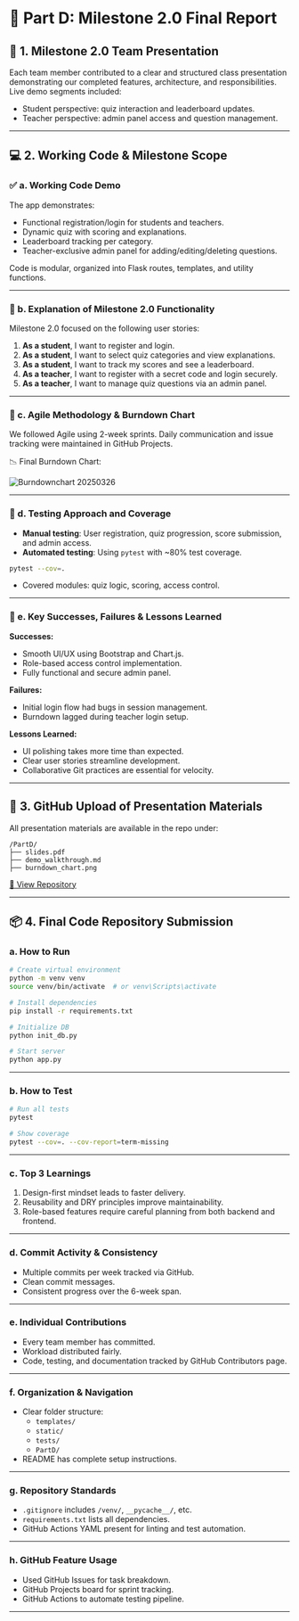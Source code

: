 
# 📘 Part D: Milestone 2.0 Final Report

## 🎤 1. Milestone 2.0 Team Presentation 

Each team member contributed to a clear and structured class presentation demonstrating our completed features, architecture, and responsibilities. Live demo segments included:

- Student perspective: quiz interaction and leaderboard updates.
- Teacher perspective: admin panel access and question management.

---

## 💻 2. Working Code & Milestone Scope 

### ✅ a. Working Code Demo 

The app demonstrates:

- Functional registration/login for students and teachers.
- Dynamic quiz with scoring and explanations.
- Leaderboard tracking per category.
- Teacher-exclusive admin panel for adding/editing/deleting questions.

Code is modular, organized into Flask routes, templates, and utility functions.

---

### 📌 b. Explanation of Milestone 2.0 Functionality 

Milestone 2.0 focused on the following user stories:

1. **As a student**, I want to register and login.
2. **As a student**, I want to select quiz categories and view explanations.
3. **As a student**, I want to track my scores and see a leaderboard.
4. **As a teacher**, I want to register with a secret code and login securely.
5. **As a teacher**, I want to manage quiz questions via an admin panel.

---

### 🔁 c. Agile Methodology & Burndown Chart 

We followed Agile using 2-week sprints. Daily communication and issue tracking were maintained in GitHub Projects.

📉 Final Burndown Chart:  

![Burndownchart 20250326](https://github.com/user-attachments/assets/671b2f2c-028f-4466-8b59-600ce285da4d)

---

### 🧪 d. Testing Approach and Coverage

- **Manual testing**: User registration, quiz progression, score submission, and admin access.
- **Automated testing**: Using `pytest` with ~80% test coverage.

```bash
pytest --cov=.
```

- Covered modules: quiz logic, scoring, access control.

---

### 🧠 e. Key Successes, Failures & Lessons Learned 

**Successes:**
- Smooth UI/UX using Bootstrap and Chart.js.
- Role-based access control implementation.
- Fully functional and secure admin panel.

**Failures:**
- Initial login flow had bugs in session management.
- Burndown lagged during teacher login setup.

**Lessons Learned:**
- UI polishing takes more time than expected.
- Clear user stories streamline development.
- Collaborative Git practices are essential for velocity.

---

## 📂 3. GitHub Upload of Presentation Materials 

All presentation materials are available in the repo under:

```
/PartD/
├── slides.pdf
├── demo_walkthrough.md
├── burndown_chart.png
```

[🔗 View Repository](https://github.com/rogelg909/ist-303-team-A)

---

## 📦 4. Final Code Repository Submission 

### a. How to Run 
```bash
# Create virtual environment
python -m venv venv
source venv/bin/activate  # or venv\Scripts\activate

# Install dependencies
pip install -r requirements.txt

# Initialize DB
python init_db.py

# Start server
python app.py
```

---

### b. How to Test 

```bash
# Run all tests
pytest

# Show coverage
pytest --cov=. --cov-report=term-missing
```

---

### c. Top 3 Learnings 

1. Design-first mindset leads to faster delivery.
2. Reusability and DRY principles improve maintainability.
3. Role-based features require careful planning from both backend and frontend.

---

### d. Commit Activity & Consistency 

- Multiple commits per week tracked via GitHub.
- Clean commit messages.
- Consistent progress over the 6-week span.

---

### e. Individual Contributions 

- Every team member has committed.
- Workload distributed fairly.
- Code, testing, and documentation tracked by GitHub Contributors page.

---

### f. Organization & Navigation 

- Clear folder structure:
    - `templates/`
    - `static/`
    - `tests/`
    - `PartD/`
- README has complete setup instructions.

---

### g. Repository Standards 

- `.gitignore` includes `/venv/`, `__pycache__/`, etc.
- `requirements.txt` lists all dependencies.
- GitHub Actions YAML present for linting and test automation.

---

### h. GitHub Feature Usage 

- Used GitHub Issues for task breakdown.
- GitHub Projects board for sprint tracking.
- GitHub Actions to automate testing pipeline.

---
